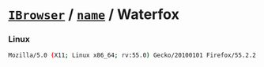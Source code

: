 # [`IBrowser`](/api/main/get-browser.md) / [`name`](../name.md) / Waterfox

### Linux

```sh
Mozilla/5.0 (X11; Linux x86_64; rv:55.0) Gecko/20100101 Firefox/55.2.2 Waterfox/55.2.2
```